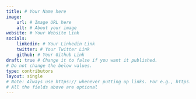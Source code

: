 ```yaml
---
title: # Your Name here
image: 
    url: # Image URL here
    alt: # About your image
website: # Your Website Link
socials:
    linkedin: # Your Linkedin Link
    twitter: # Your Twitter Link
    github: # Your Github Link
draft: true # Change it to false if you want it published.
# Do not change the below values.
type: contributors
layout: single
# Note: Always use https:// whenever putting up links. For e.g., https://payatu.com
# All the fields above are optional
---
```


<!-- Your description here! -->
